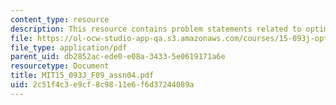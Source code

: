 ```yaml
---
content_type: resource
description: This resource contains problem statements related to optimization methods.
file: https://ol-ocw-studio-app-qa.s3.amazonaws.com/courses/15-093j-optimization-methods-fall-2009/2c51f4c3e9cf8c9811e6f6d37244089a_MIT15_093J_F09_assn04.pdf
file_type: application/pdf
parent_uid: db2852ac-ede0-e08a-3433-5e0619171a6e
resourcetype: Document
title: MIT15_093J_F09_assn04.pdf
uid: 2c51f4c3-e9cf-8c98-11e6-f6d37244089a
---
```

